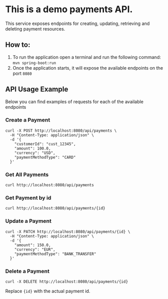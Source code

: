 # This is a demo payments API.
This service exposes endpoints for creating, updating, retrieving and deleting payment resources.

## How to:
1. To run the application open a terminal and run the following command: `mvn spring-boot:run`
2. Once the application starts, it will expose the available endpoints on the port `8080`

## API Usage Example
Below you can find examples of requests for each of the available endpoints

### Create a Payment
```
curl -X POST http://localhost:8080/api/payments \
  -H "Content-Type: application/json" \
  -d '{
    "customerId": "cust_12345",
    "amount": 100.0,
    "currency": "USD",
    "paymentMethodType": "CARD"
  }'
```

### Get All Payments
```
curl http://localhost:8080/api/payments
```

### Get Payment by id
```
curl http://localhost:8080/api/payments/{id}
```

### Update a Payment
```
curl -X PATCH http://localhost:8080/api/payments/{id} \
  -H "Content-Type: application/json" \
  -d '{
    "amount": 150.0,
    "currency": "EUR",
    "paymentMethodType": "BANK_TRANSFER"
  }'
```

### Delete a Payment
```
curl -X DELETE http://localhost:8080/api/payments/{id}
```

Replace `{id}` with the actual payment id.
